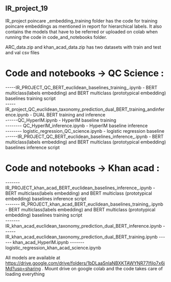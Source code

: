 ## IR_project_19

IR_project poincare _embedding_training folder has the code for training poincare embeddings as mentioned in report for hierarchical labels. 
It also contains the models that have to be referred or uploaded on colab when running the code in code_and_notebooks folder.

ARC_data.zip and khan_acad_data.zip has two datasets with train and test and val csv files

# Code and notebooks -> QC Science :

  -----IR_PROJECT_QC_BERT_euclidean_baselines_training_.ipynb  - BERT multiclass(labels embedding) and BERT multiclass (prototypical embedding) baselines training script <br />
  -----IR_project_QC_euclidean_taxonomy_prediction_dual_BERT_training_andinference.ipynb - DUAL BERT training and inference <br />
  ------QC_HyperIM.ipynb  - HyperIM baseline training <br />
  -------- QC_HyperIM_inference.ipynb - HyperIM baseline inference <br />
  -------- logistic_regression_QC_science.ipynb - logistic regression baseline <br />
  ------IR_PROJECT_QC_BERT_euclidean_baselines_inference_.ipynb  - BERT multiclass(labels embedding) and BERT multiclass (prototypical embedding) baselines inference script <br />


#  Code and notebooks -> Khan acad :

------- IR_PROJECT_khan_acad_BERT_euclidean_baselines_inference_.ipynb - BERT multiclass(labels embedding) and BERT multiclass (prototypical embedding) baselines inference script <br />
------- IR_PROJECT_khan_acad_BERT_euclidean_baselines_training_.ipynb - BERT multiclass(labels embedding) and BERT multiclass (prototypical embedding) baselines training script <br />
------- IR_khan_acad_euclidean_taxonomy_prediction_dual_BERT_inference.ipynb
------ IR_khan_acad_euclidean_taxonomy_prediction_dual_BERT_training.ipynb
------ khan_acad_HyperIM.ipynb
------- logistic_regression_khan_acad_science.ipynb

All models are available at https://drive.google.com/drive/folders/1bDLaaSnlaNBXKTAWYNR77Ifjlo7x6jMd?usp=sharing . Mount drive on google colab and the code takes care of loading everything
